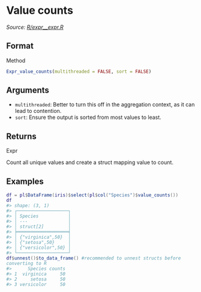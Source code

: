 # Value counts

*Source: [R/expr__expr.R](https://github.com/pola-rs/r-polars/tree/main/R/expr__expr.R)*

## Format

Method

```r
Expr_value_counts(multithreaded = FALSE, sort = FALSE)
```

## Arguments

- `multithreaded`: Better to turn this off in the aggregation context, as it can lead to contention.
- `sort`: Ensure the output is sorted from most values to least.

## Returns

Expr

Count all unique values and create a struct mapping value to count.

## Examples

<pre class='r-example'><code><span class='r-in'><span><span class='va'>df</span> <span class='op'>=</span> <span class='va'>pl</span><span class='op'>$</span><span class='fu'>DataFrame</span><span class='op'>(</span><span class='va'>iris</span><span class='op'>)</span><span class='op'>$</span><span class='fu'>select</span><span class='op'>(</span><span class='va'>pl</span><span class='op'>$</span><span class='fu'>col</span><span class='op'>(</span><span class='st'>"Species"</span><span class='op'>)</span><span class='op'>$</span><span class='fu'>value_counts</span><span class='op'>(</span><span class='op'>)</span><span class='op'>)</span></span></span>
<span class='r-in'><span><span class='va'>df</span></span></span>
<span class='r-out co'><span class='r-pr'>#&gt;</span> shape: (3, 1)</span>
<span class='r-out co'><span class='r-pr'>#&gt;</span> ┌───────────────────┐</span>
<span class='r-out co'><span class='r-pr'>#&gt;</span> │ Species           │</span>
<span class='r-out co'><span class='r-pr'>#&gt;</span> │ ---               │</span>
<span class='r-out co'><span class='r-pr'>#&gt;</span> │ struct[2]         │</span>
<span class='r-out co'><span class='r-pr'>#&gt;</span> ╞═══════════════════╡</span>
<span class='r-out co'><span class='r-pr'>#&gt;</span> │ {"virginica",50}  │</span>
<span class='r-out co'><span class='r-pr'>#&gt;</span> │ {"setosa",50}     │</span>
<span class='r-out co'><span class='r-pr'>#&gt;</span> │ {"versicolor",50} │</span>
<span class='r-out co'><span class='r-pr'>#&gt;</span> └───────────────────┘</span>
<span class='r-in'><span><span class='va'>df</span><span class='op'>$</span><span class='fu'>unnest</span><span class='op'>(</span><span class='op'>)</span><span class='op'>$</span><span class='fu'>to_data_frame</span><span class='op'>(</span><span class='op'>)</span> <span class='co'>#recommended to unnest structs before converting to R</span></span></span>
<span class='r-out co'><span class='r-pr'>#&gt;</span>      Species counts</span>
<span class='r-out co'><span class='r-pr'>#&gt;</span> 1  virginica     50</span>
<span class='r-out co'><span class='r-pr'>#&gt;</span> 2     setosa     50</span>
<span class='r-out co'><span class='r-pr'>#&gt;</span> 3 versicolor     50</span>
 </code></pre>